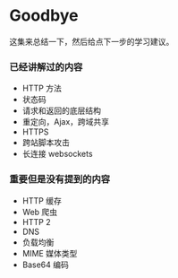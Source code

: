 # Goodbye

这集来总结一下，然后给点下一步的学习建议。

### 已经讲解过的内容

- HTTP 方法
- 状态码
- 请求和返回的底层结构
- 重定向，Ajax，跨域共享
- HTTPS
- 跨站脚本攻击
- 长连接 websockets

### 重要但是没有提到的内容

- HTTP 缓存
- Web 爬虫
- HTTP 2
- DNS
- 负载均衡
- MIME 媒体类型
- Base64 编码

